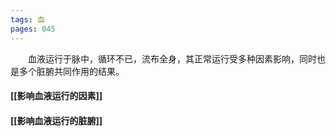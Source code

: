 ```yaml
---
tags: 血
pages: 045
---
```

&emsp;&emsp;血液运行于脉中，循环不已，流布全身，其正常运行受多种因素影响，同时也是多个脏腑共同作用的结果。

#### [[影响血液运行的因素]]
#### [[影响血液运行的脏腑]]